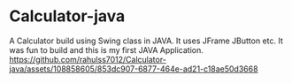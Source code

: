 # Calculator-java
 A Calculator build using Swing class in JAVA. It uses JFrame JButton etc. It was fun to build and this is my first JAVA Application.
https://github.com/rahulss7012/Calculator-java/assets/108858605/853dc907-6877-464e-ad21-c18ae50d3668
